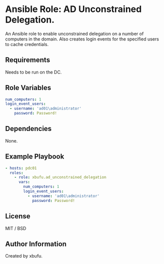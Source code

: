 Ansible Role: AD Unconstrained Delegation.
=========

An Ansible role to enable unconstrained delegation on a number of computers in the domain. Also creates login events for the specified users to cache credentials.

Requirements
------------

Needs to be run on the DC.

Role Variables
--------------

```yml
num_computers: 1
login_event_users:
  - username: 'ad01\administrator'
    password: Password!
```

Dependencies
------------

None.

Example Playbook
----------------

```yml
- hosts: pdc01
  roles:
    - role: xbufu.ad_unconstrained_delegation
      vars:
        num_computers: 1
        login_event_users:
          - username: 'ad01\administrator'
            password: Password!
```

License
-------

MIT / BSD

Author Information
------------------

Created by xbufu.
